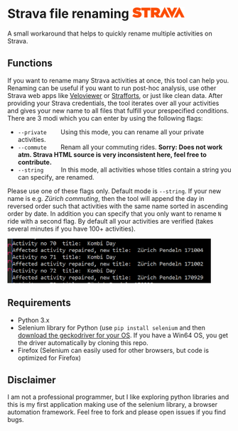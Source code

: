 # Strava file renaming <img alt='Drawing' src="public/strava.png" style="height: 25px">

A small workaround that helps to quickly rename multiple activities on Strava.


## Functions
If you want to rename many Strava activities at once, this tool can help you. Renaming can be useful if you want to run post-hoc analysis, use other Strava web apps like [Veloviewer](http://veloviewer.com/) or [Strafforts](https://github.com/yizeng/strafforts), or just like clean data. 
After providing your Strava credentials, the tool iterates over all your activities and gives your new name to all files that fulfill your prespecified conditions. There are 3 modi which you can enter by using the following flags:
* `--private` &nbsp;&nbsp;&nbsp;&nbsp;&nbsp;&nbsp; Using this mode, you can rename all your private activities.
* `--commute` &nbsp;&nbsp;&nbsp;&nbsp;&nbsp;&nbsp; Renam all your commuting rides. **Sorry: Does not work atm. Strava HTML source is very inconsistent here, feel free to contribute.** 
* `--string` &nbsp;&nbsp;&nbsp;&nbsp;&nbsp;&nbsp;&nbsp;&nbsp; In this mode, all activities whose titles contain a string you can specify, are renamed. 

Please use one of these flags only. Default mode is `--string`. If your new name is e.g. *Zürich commuting*, then the tool will append the day in reversed order such that activities with the same name sorted in ascending order by date.  In addition you can specify that you only want to rename `N` ride with a second flag. By default all your activities are verified (takes several minutes if you have 100+ activities). 

<img src="public/exp.png" style="height: 100px">

## Requirements

* Python 3.x
* Selenium library for Python (use `pip install selenium` and then [download the geckodriver for your OS](https://github.com/mozilla/geckodriver/releases). If you have a Win64 OS, you get the driver automatically by cloning this repo. 
* Firefox (Selenium can easily used for other browsers, but code is optimized for Firefox)




## Disclaimer
I am not a professional programmer, but I like exploring python libraries and this is my first application making use of the selenium library, a browser automation framework. Feel free to fork and please open issues if you find bugs.




